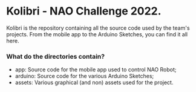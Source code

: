 # Kolibri - NAO Challenge 2022.
Kolibri is the repository containing all the source code used by the team's projects. From the mobile app to the Arduino Sketches, you can find it all here.

### What do the directories contain?

 - app: Source code for the mobile app used to control NAO Robot;
 - arduino: Source code for the various Arduino Sketches;
 - assets: Various graphical (and non) assets used for the project.
